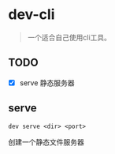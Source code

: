 # dev-cli

> 一个适合自己使用cli工具。

## TODO

 - [x] serve 静态服务器


## serve

```ls
dev serve <dir> <port>
```

创建一个静态文件服务器
